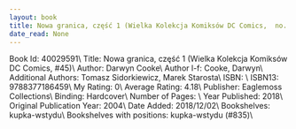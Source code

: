 ```yaml
---
layout: book
title: Nowa granica, część 1 (Wielka Kolekcja Komiksów DC Comics,  no. 45)
date_read: None
---
```


Book Id: 40029591\ 
Title: Nowa granica, część 1 (Wielka Kolekcja Komiksów DC Comics, #45)\ 
Author: Darwyn Cooke\ 
Author l-f: Cooke, Darwyn\ 
Additional Authors: Tomasz Sidorkiewicz, Marek Starosta\ 
ISBN: \ 
ISBN13: 9788377186459\ 
My Rating: 0\ 
Average Rating: 4.18\ 
Publisher: Eaglemoss Collections\ 
Binding: Hardcover\ 
Number of Pages: \ 
Year Published: 2018\ 
Original Publication Year: 2004\ 
Date Added: 2018/12/02\ 
Bookshelves: kupka-wstydu\ 
Bookshelves with positions: kupka-wstydu (#835)\ 

